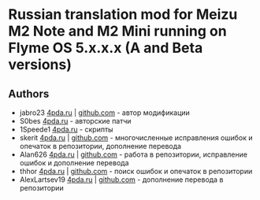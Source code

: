 # Russian translation mod for Meizu M2 Note and M2 Mini running on Flyme OS 5.x.x.x (A and Beta versions)

Authors
-------------------

- jabro23 [4pda.ru](http://4pda.ru/forum/index.php?showuser=2144853) | [github.com](https://github.com/jabro23) - автор модификации
- S0bes [4pda.ru](http://4pda.ru/forum/index.php?showuser=1638237) - авторские патчи
- 1Speede1 [4pda.ru](http://4pda.ru/forum/index.php?showuser=3110746) - скрипты
- skerit [4pda.ru](http://4pda.ru/forum/index.php?showuser=2888065) | [github.com](https://github.com/skerit4pda) - многочисленные исправления ошибок и опечаток в репозитории, дополнение перевода
- Alan626 [4pda.ru](http://4pda.ru/forum/index.php?showuser=2478679) | [github.com](https://github.com/Alan626-Encore96) - работа в репозитории, исправление ошибок и дополнение перевода
- thhor [4pda.ru](http://4pda.ru/forum/index.php?showuser=1567840) | [github.com](https://github.com/thhor) - поиск ошибок и опечаток в репозитории
- AlexLartsev19 [4pda.ru](http://4pda.ru/forum/index.php?showuser=4647584) | [github.com](https://github.com/AlexLartsev19) - дополнение перевода в репозитории
